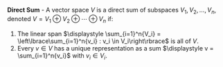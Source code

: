 **Direct Sum** - A vector space $V$ is a direct sum of subspaces $V_1, V_2, \ldots, V_n,$ denoted $V = V_1 \oplus V_2 \oplus \cdots \oplus V_n$ if:
1. The linear span $\displaystyle \sum_{i=1}^n{V_i} = \left\lbrace\sum_{i=1}^n{v_i} : v_i \in V_i\right\rbrace$ is all of $V.$
2. Every $v \in V$ has a unique representation as a sum $\displaystyle v = \sum_{i=1}^n{v_i}$ with $v_i \in V_i.$ 